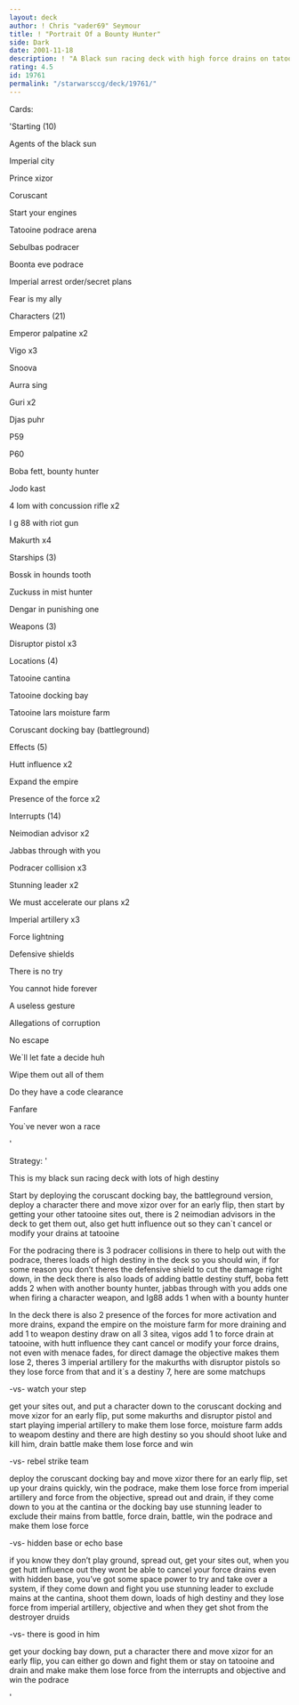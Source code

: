 ```yaml
---
layout: deck
author: ! Chris "vader69" Seymour
title: ! "Portrait Of a Bounty Hunter"
side: Dark
date: 2001-11-18
description: ! "A Black sun racing deck with high force drains on tatooine"
rating: 4.5
id: 19761
permalink: "/starwarsccg/deck/19761/"
---
```

Cards: 

'Starting (10)

Agents of the black sun

Imperial city

Prince xizor

Coruscant

Start your engines

Tatooine podrace arena

Sebulbas podracer

Boonta eve podrace

Imperial arrest order/secret plans

Fear is my ally


Characters (21)

Emperor palpatine x2

Vigo x3

Snoova

Aurra sing

Guri x2

Djas puhr

P59

P60

Boba fett, bounty hunter

Jodo kast

4 lom with concussion rifle x2

I g 88 with riot gun

Makurth x4


Starships (3)

Bossk in hounds tooth

Zuckuss in mist hunter

Dengar in punishing one


Weapons (3)

Disruptor pistol x3


Locations (4)

Tatooine cantina

Tatooine docking bay

Tatooine lars moisture farm

Coruscant docking bay (battleground)


Effects (5)

Hutt influence x2

Expand the empire

Presence of the force x2


Interrupts (14)

Neimodian advisor x2

Jabbas through with you

Podracer collision x3

Stunning leader x2

We must accelerate our plans x2

Imperial artillery x3

Force lightning


Defensive shields

There is no try

You cannot hide forever

A useless gesture

Allegations of corruption

No escape

We`ll let fate a decide huh

Wipe them out all of them

Do they have a code clearance

Fanfare

You`ve never won a race

'

Strategy: '

 
This is my black sun racing deck with lots of high destiny


Start by deploying the coruscant docking bay, the battleground version, deploy a character there and move xizor over for an early flip, then start by getting your other tatooine sites out, there is 2 neimodian advisors in the deck to get them out, also get hutt influence out so they can`t cancel or modify your drains at tatooine


For the podracing there is 3 podracer collisions in there to help out with the podrace, theres loads of high destiny in the deck so you should win, if for some reason you don&#8217;t theres the defensive shield to cut the damage right down, in the deck there is also loads of adding battle destiny stuff, boba fett adds 2 when with another bounty hunter, jabbas through with you adds one when firing a character weapon, and Ig88 adds 1 when with a bounty hunter


In the deck there is also 2 presence of the forces for more activation and more drains, expand the empire on the moisture farm for more draining and add 1 to weapon destiny draw on all 3 sitea, vigos add 1 to force drain at tatooine, with hutt influence they cant cancel or modify your force drains, not even with menace fades, for direct damage the objective makes them lose 2, theres 3 imperial artillery for the makurths with disruptor pistols so they lose force from that and it`s a destiny 7, here are some matchups


-vs- watch your step

get your sites out, and put a character down to the coruscant docking and move xizor for an early flip, put some makurths and disruptor pistol and start playing imperial artillery to make them lose force, moisture farm adds to weapom destiny and there are high destiny so you should shoot luke and kill him, drain battle make them lose force and win


-vs- rebel strike team

deploy the coruscant docking bay and move xizor there for an early flip, set up your drains quickly, win the podrace, make them lose force from imperial artillery and force from the objective, spread out and drain, if they come down to you at the cantina or the docking bay use stunning leader to exclude their mains from battle, force drain, battle, win the podrace and make them lose force


-vs- hidden base or echo base

if you know they don&#8217;t play ground, spread out, get your sites out, when you get hutt influence out they wont be able to cancel your force drains even with hidden base, you&#8217;ve got some space power to try and take over a system, if they come down and fight you use stunning leader to exclude mains at the cantina, shoot them down, loads of high destiny and they lose force from imperial artillery, objective and when they get shot from the destroyer druids


-vs- there is good in him

get your docking bay down, put a character there and move xizor for an early flip, you can either go down and fight them or stay on tatooine and drain and make make them lose force from the interrupts and objective and win the podrace

'

